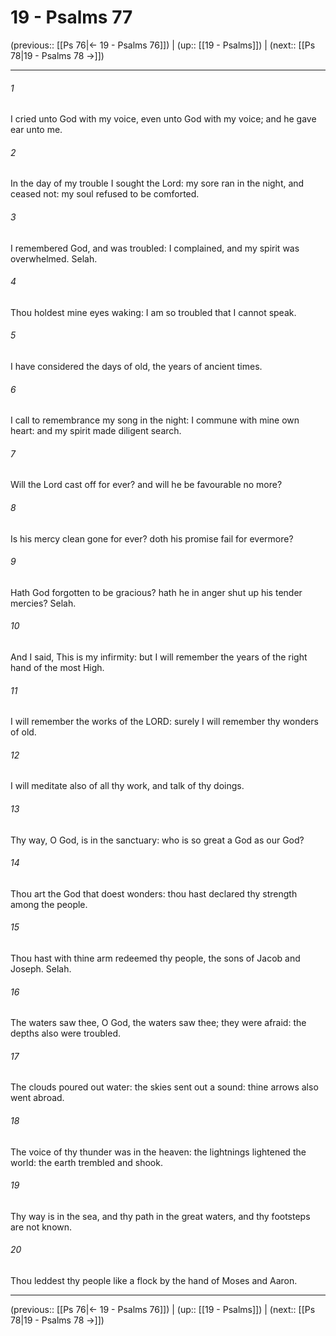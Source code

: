 # 19 - Psalms 77

(previous:: [[Ps 76|← 19 - Psalms 76]]) | (up:: [[19 - Psalms]]) | (next:: [[Ps 78|19 - Psalms 78 →]])

***


###### 1 
I cried unto God with my voice, even unto God with my voice; and he gave ear unto me. 

###### 2 
In the day of my trouble I sought the Lord: my sore ran in the night, and ceased not: my soul refused to be comforted. 

###### 3 
I remembered God, and was troubled: I complained, and my spirit was overwhelmed. Selah. 

###### 4 
Thou holdest mine eyes waking: I am so troubled that I cannot speak. 

###### 5 
I have considered the days of old, the years of ancient times. 

###### 6 
I call to remembrance my song in the night: I commune with mine own heart: and my spirit made diligent search. 

###### 7 
Will the Lord cast off for ever? and will he be favourable no more? 

###### 8 
Is his mercy clean gone for ever? doth his promise fail for evermore? 

###### 9 
Hath God forgotten to be gracious? hath he in anger shut up his tender mercies? Selah. 

###### 10 
And I said, This is my infirmity: but I will remember the years of the right hand of the most High. 

###### 11 
I will remember the works of the LORD: surely I will remember thy wonders of old. 

###### 12 
I will meditate also of all thy work, and talk of thy doings. 

###### 13 
Thy way, O God, is in the sanctuary: who is so great a God as our God? 

###### 14 
Thou art the God that doest wonders: thou hast declared thy strength among the people. 

###### 15 
Thou hast with thine arm redeemed thy people, the sons of Jacob and Joseph. Selah. 

###### 16 
The waters saw thee, O God, the waters saw thee; they were afraid: the depths also were troubled. 

###### 17 
The clouds poured out water: the skies sent out a sound: thine arrows also went abroad. 

###### 18 
The voice of thy thunder was in the heaven: the lightnings lightened the world: the earth trembled and shook. 

###### 19 
Thy way is in the sea, and thy path in the great waters, and thy footsteps are not known. 

###### 20 
Thou leddest thy people like a flock by the hand of Moses and Aaron.

***

(previous:: [[Ps 76|← 19 - Psalms 76]]) | (up:: [[19 - Psalms]]) | (next:: [[Ps 78|19 - Psalms 78 →]])
